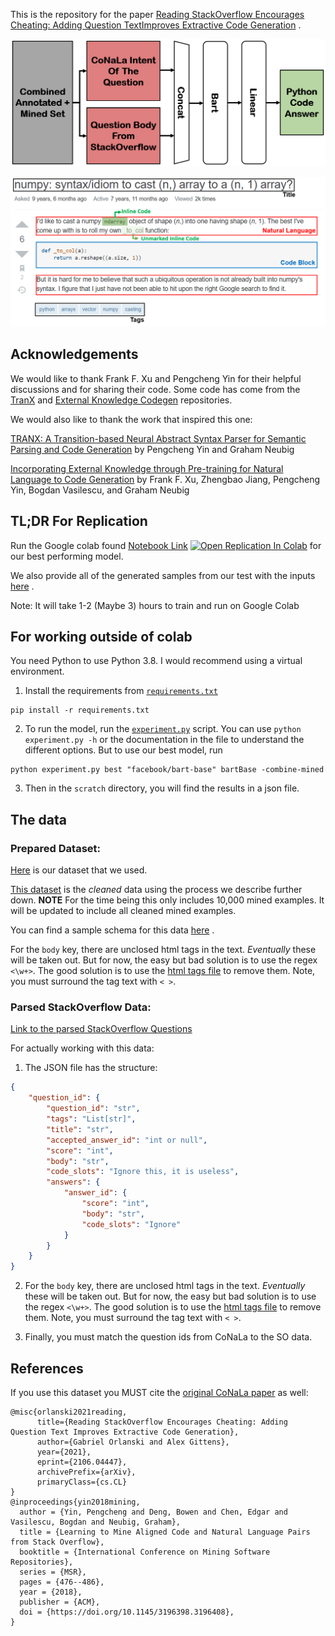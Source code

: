This is the repository for the
paper [Reading StackOverflow Encourages Cheating: Adding Question TextImproves Extractive Code Generation](https://arxiv.org/abs/2106.04447)
.

![Our Approach](https://github.com/gabeorlanski/stackoverflow-encourages-cheating/blob/main/data/approach_figure.PNG)

![Labeled Example](https://github.com/gabeorlanski/stackoverflow-encourages-cheating/blob/main/data/labeled_example.PNG)

## Acknowledgements

We would like to thank Frank F. Xu and Pengcheng Yin for their helpful discussions and for sharing
their code. Some code has come from the [TranX](https://github.com/pcyin/tranx)
and [External Knowledge Codegen](https://github.com/neulab/external-knowledge-codegen) repositories.

We would also like to thank the work that inspired this one:

[TRANX: A Transition-based Neural Abstract Syntax Parser for Semantic Parsing and Code Generation](https://www.aclweb.org/anthology/D18-2002/)
by Pengcheng Yin and Graham Neubig

[Incorporating External Knowledge through Pre-training for Natural Language to Code Generation](https://www.aclweb.org/anthology/2020.acl-main.538/)
by Frank F. Xu, Zhengbao Jiang, Pengcheng Yin, Bogdan Vasilescu, and Graham Neubig


## TL;DR For Replication

Run the Google colab
found [Notebook Link](https://github.com/gabeorlanski/stackoverflow-encourages-cheating/blob/main/BART_CG_Experiments.ipynb) [![Open Replication In Colab](https://colab.research.google.com/assets/colab-badge.svg)](https://colab.research.google.com/github/gabeorlanski/stackoverflow-encourages-cheating/blob/main/BART_CG_Experiments.ipynb)
for our best performing model.

We also provide all of the generated samples from our test with the
inputs [here](https://github.com/gabeorlanski/stackoverflow-encourages-cheating/blob/main/data/generated.txt)
.

Note: It will take 1-2 (Maybe 3) hours to train and run on Google Colab

## For working outside of colab

You need Python to use Python 3.8. I would recommend using a virtual environment.

1. Install the requirements
   from [`requirements.txt`](https://github.com/gabeorlanski/stackoverflow-encourages-cheating/blob/main/requirements.txt)

```shell script
pip install -r requirements.txt
```

2. To run the model, run
   the [`experiment.py`](https://github.com/gabeorlanski/stackoverflow-encourages-cheating/blob/main/experiment.py)
   script. You can use `python experiment.py -h` or the documentation in the file to understand the
   different options. But to use our best model, run

```shell script
python experiment.py best "facebook/bart-base" bartBase -combine-mined
```

3. Then in the `scratch` directory, you will find the results in a json file.

## The data

### Prepared Dataset:

[Here](https://www.dropbox.com/s/xv3zcutli07w37w/base_dataset.zip?dl=0) is our dataset that we used.

[This dataset](https://www.dropbox.com/s/glioprd0aly4381/cleaned_so_dataset.rar?dl=0) is the _cleaned_ data using the process we describe further down. **NOTE** For the time being this only includes 10,000 mined examples. It will be updated to include all cleaned mined examples.

You can find a sample schema for this
data [here](https://github.com/gabeorlanski/stackoverflow-encourages-cheating/blob/main/data/base_dataset_sample.json)
.

For the `body` key, there are unclosed html tags in the text. *Eventually* these will be taken out.
But for now, the easy but bad solution is to use the regex `<\w+>`. The good solution is to use
the [html tags file](https://github.com/gabeorlanski/stackoverflow-encourages-cheating/blob/main/data/html_tags.txt)
to remove them. Note, you must surround the tag text with `< >`.

### Parsed StackOverflow Data:

[Link to the parsed StackOverflow Questions](https://www.dropbox.com/s/glioprd0aly4381/cleaned_so_dataset.rar?dl=0)

For actually working with this data:

1. The JSON file has the structure:

```json
{
    "question_id": {
        "question_id": "str",
        "tags": "List[str]",
        "title": "str",
        "accepted_answer_id": "int or null",
        "score": "int",
        "body": "str",
        "code_slots": "Ignore this, it is useless",
        "answers": {
            "answer_id": {
                "score": "int",
                "body": "str",
                "code_slots": "Ignore"
            }
        }
    }
}
``` 

2. For the `body` key, there are unclosed html tags in the text. *Eventually* these will be taken
   out. But for now, the easy but bad solution is to use the regex `<\w+>`. The good solution is to
   use
   the [html tags file](https://github.com/gabeorlanski/stackoverflow-encourages-cheating/blob/main/data/html_tags.txt)
   to remove them. Note, you must surround the tag text with `< >`.

3. Finally, you must match the question ids from CoNaLa to the SO data.

## References

If you use this dataset you MUST cite the [original CoNaLa paper](https://conala-corpus.github.io/) as well:

```
@misc{orlanski2021reading,
      title={Reading StackOverflow Encourages Cheating: Adding Question Text Improves Extractive Code Generation}, 
      author={Gabriel Orlanski and Alex Gittens},
      year={2021},
      eprint={2106.04447},
      archivePrefix={arXiv},
      primaryClass={cs.CL}
}
@inproceedings{yin2018mining,
  author = {Yin, Pengcheng and Deng, Bowen and Chen, Edgar and Vasilescu, Bogdan and Neubig, Graham},
  title = {Learning to Mine Aligned Code and Natural Language Pairs from Stack Overflow},
  booktitle = {International Conference on Mining Software Repositories},
  series = {MSR},
  pages = {476--486},
  year = {2018},
  publisher = {ACM},
  doi = {https://doi.org/10.1145/3196398.3196408},
}
```
